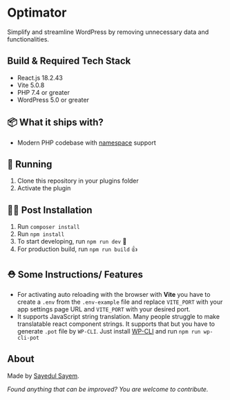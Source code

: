 # Optimator
Simplify and streamline WordPress by removing unnecessary data and functionalities.

## Build & Required Tech Stack
- React.js 18.2.43
- Vite 5.0.8
- PHP 7.4 or greater
- WordPress 5.0 or greater

## 📦 What it ships with?

 - Modern PHP codebase with [namespace](http://php.net/manual/en/language.namespaces.php) support


## 🚚 Running

1. Clone this repository in your plugins folder
2. Activate the plugin

## 👨‍💻 Post Installation

1. Run `composer install`
2. Run `npm install`
3. To start developing, run `npm run dev` 🤘
4. For production build, run `npm run build` 👍

## ⛑ Some Instructions/ Features
- For activating auto reloading with the browser with **Vite** you have to create a `.env` from the `.env-example` file and replace `VITE_PORT` with your app settings page URL and `VITE_PORT` with your desired port.
- It supports JavaScript string translation. Many people struggle to make translatable react component strings. It supports that but you have to generate `.pot` file by `WP-CLI`. Just install [WP-CLI](https://make.wordpress.org/cli/handbook/guides/installing/) and run `npm run wp-cli-pot`


## About

Made by [Sayedul Sayem](https://sayedulsayem.com).

*Found anything that can be improved? You are welcome to contribute.*
